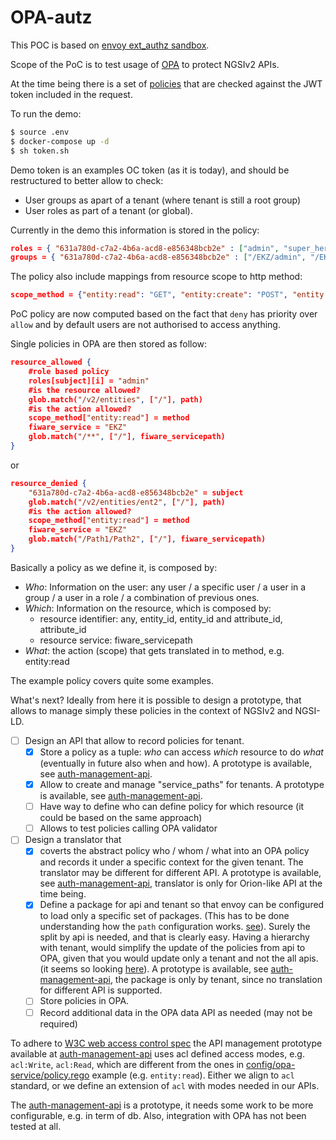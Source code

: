 # OPA-autz

This POC is based on [envoy ext_authz sandbox](https://www.envoyproxy.io/docs/envoy/latest/start/sandboxes/ext_authz).

Scope of the PoC is to test usage of [OPA](https://www.openpolicyagent.org/)
to protect NGSIv2 APIs.

At the time being there is a set of [policies](config/opa-service/policy.rego)
that are checked against the JWT token included in the request.

To run the demo:

```bash
$ source .env
$ docker-compose up -d
$ sh token.sh
```

Demo token is an examples OC token (as it is today), and should be restructured
to better allow to check:

* User groups as apart of a tenant (where tenant is still a root group)
* User roles as part of a tenant (or global).

Currently in the demo this information is stored in the policy:

```json
roles = { "631a780d-c7a2-4b6a-acd8-e856348bcb2e" : ["admin", "super_hero"]}
groups = { "631a780d-c7a2-4b6a-acd8-e856348bcb2e" : ["/EKZ/admin", "/EKZ/super_hero"]}
```

The policy also include mappings from resource scope to http method:

```json
scope_method = {"entity:read": "GET", "entity:create": "POST", "entity:delete": "DELETE"}
```

PoC policy are now computed based on the fact that `deny` has priority
over `allow` and by default users are not authorised to access anything.

Single policies in OPA are then stored as follow:

```json
resource_allowed {
    #role based policy
    roles[subject][i] = "admin"
    #is the resource allowed?
    glob.match("/v2/entities", ["/"], path)
    #is the action allowed?
    scope_method["entity:read"] = method
    fiware_service = "EKZ"
    glob.match("/**", ["/"], fiware_servicepath)
}
```

or

```json
resource_denied {
    "631a780d-c7a2-4b6a-acd8-e856348bcb2e" = subject
    glob.match("/v2/entities/ent2", ["/"], path)
    #is the action allowed?
    scope_method["entity:read"] = method
    fiware_service = "EKZ"
    glob.match("/Path1/Path2", ["/"], fiware_servicepath)
}
```

Basically a policy as we define it, is composed by:

* *Who*: Information on the user: any user / a specific user /
  a user in a group / a user in a role /
  a combination of previous ones.
* *Which*: Information on the resource, which is composed by:
  * resource identifier: any, entity_id, entity_id and attribute_id, attribute_id
  * resource service: fiware_servicepath
* *What*: the action (scope) that gets translated in to method,
  e.g. entity:read

The example policy covers quite some examples.

What's next? Ideally from here it is possible to design a prototype,
that allows to manage simply these policies in the context of NGSIv2
and NGSI-LD.

* [ ] Design an API that allow to record policies for tenant.
  * [x] Store a policy as a tuple: *who* can access *which* resource to do
    *what* (eventually in future also when and how).
    A prototype is available, see [auth-management-api](auth-management-api).
  * [x] Allow to create and manage "service_paths" for tenants.
    A prototype is available, see [auth-management-api](auth-management-api).
  * [ ] Have way to define who can define policy for which resource
    (it could be based on the same approach)
  * [ ] Allows to test policies calling OPA validator
* [ ] Design a translator that
  * [x] coverts the abstract policy who / whom / what
  into an OPA policy and records it under a specific context for the given
  tenant. The translator may be different for different API.
  A prototype is available, see [auth-management-api](auth-management-api),
  translator is only for Orion-like API at the time being.
  * [x] Define a package for api and tenant so that envoy can
   be configured to load only a specific set of packages. (This has to be
   done understanding how the `path` configuration works. [see](config/opa-service/opa.yaml)).
   Surely the split by api is needed, and that is clearly easy. Having a hierarchy
   with tenant, would simplify the update of the policies from api to OPA, given
   that you would update only a tenant and not the all apis. (it seems so looking
   [here](https://github.com/open-policy-agent/opa-envoy-plugin)).
   A prototype is available, see [auth-management-api](auth-management-api),
   the package is only by tenant, since no translation for different API is
   supported.
  * [ ] Store policies in OPA.
  * [ ] Record additional data in the OPA data API as needed
    (may not be required)

To adhere to [W3C web access control spec](https://github.com/solid/web-access-control-spec)
the API management prototype available at [auth-management-api](auth-management-api)
uses acl defined access modes, e.g. `acl:Write`, `acl:Read`, which are different
from the ones in [config/opa-service/policy.rego](config/opa-service/policy.rego)
example (e.g. `entity:read`). Either we align to `acl` standard, or we define
an extension of `acl` with modes needed in our APIs.

The [auth-management-api](auth-management-api) is a prototype, it needs some
work to be more configurable, e.g. in term of db. Also, integration with OPA
has not been tested at all.
